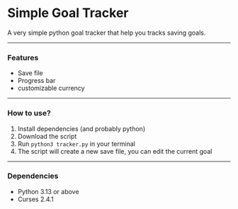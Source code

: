 # Simple Goal Tracker
A very simple python goal tracker that help you tracks saving goals.

---

### Features
- Save file
- Progress bar
- customizable currency

---

### How to use?
1. Install dependencies (and probably python)
2. Download the script
3. Run `python3 tracker.py` in your terminal
4. The script will create a new save file, you can edit the current goal

---

### Dependencies
- Python 3.13 or above
- Curses 2.4.1
